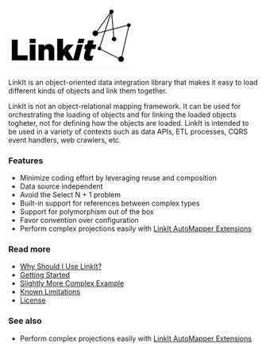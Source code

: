 # <img src="https://raw.githubusercontent.com/cbcrc/LinkIt/master/logo.png" width="250" title="LinkIt Logo">

LinkIt is an object-oriented data integration library that makes it easy to load different kinds of objects and link them together. 

LinkIt is not an object-relational mapping framework. It can be used for orchestrating the loading of objects and for linking the loaded objects togheter, not for defining how the objects are loaded. LinkIt is intended to be used in a variety of contexts such as data APIs, ETL processes, CQRS event handlers, web crawlers, etc.

### Features
- Minimize coding effort by leveraging reuse and composition
- Data source independent
- Avoid the Select N + 1 problem
- Built-in support for references between complex types
- Support for polymorphism out of the box
- Favor convention over configuration
- Perform complex projections easily with [LinkIt AutoMapper Extensions](https://github.com/cbcrc/LinkIt.AutoMapperExtensions)

### Read more
- [Why Should I Use LinkIt?](docs/why-without-how.md)
- [Getting Started](docs/getting-started.md)
- [Slightly More Complex Example](docs/slightly-more-complex-example.md)
- [Known Limitations](docs/known-limitations.md)
- [License](LICENSE.txt)

### See also
- Perform complex projections easily with [LinkIt AutoMapper Extensions](https://github.com/cbcrc/LinkIt.AutoMapperExtensions)